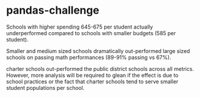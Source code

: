 # pandas-challenge

Schools with higher spending 645-675 per student actually underperformed compared to schools with smaller budgets (585 per student).

Smaller and medium sized schools dramatically out-performed large sized schools on passing math performances (89-91% passing vs 67%).

charter schools out-performed the public district schools across all metrics. However, more analysis will be required to glean if the effect is due to school practices or the fact that charter schools tend to serve smaller student populations per school.